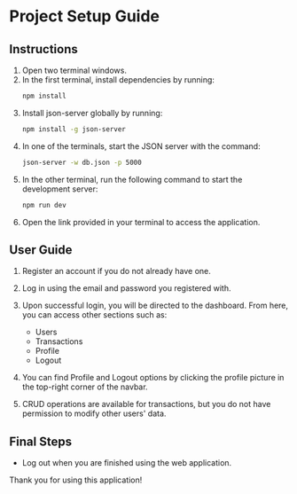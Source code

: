 # Project Setup Guide

## Instructions

1. Open two terminal windows.
2. In the first terminal, install dependencies by running:
   ```bash
   npm install
   ```
3. Install json-server globally by running:
   ```bash
   npm install -g json-server
   ```
4. In one of the terminals, start the JSON server with the command:
   ```bash
   json-server -w db.json -p 5000
   ```
5. In the other terminal, run the following command to start the development server:
   ```bash
   npm run dev
   ```
6. Open the link provided in your terminal to access the application.

## User Guide

1. Register an account if you do not already have one.
2. Log in using the email and password you registered with.
3. Upon successful login, you will be directed to the dashboard. From here, you can access other sections such as:

   - Users
   - Transactions
   - Profile
   - Logout

4. You can find Profile and Logout options by clicking the profile picture in the top-right corner of the navbar.
5. CRUD operations are available for transactions, but you do not have permission to modify other users' data.

## Final Steps

- Log out when you are finished using the web application.

Thank you for using this application!
